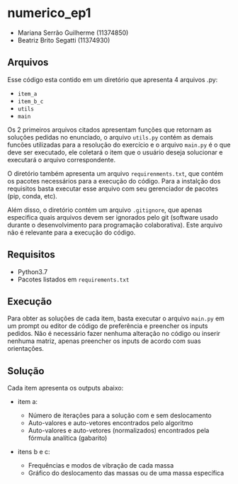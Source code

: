 # numerico_ep1
 - Mariana Serrão Guilherme (11374850)
 - Beatriz Brito Segatti (11374930)

## Arquivos

Esse código esta contido em um diretório que apresenta 4 arquivos .py:
 - `item_a`
 - `item_b_c`
 - `utils`
 - `main`

Os 2 primeiros arquivos citados apresentam funções que retornam as soluções pedidas no enunciado, o arquivo `utils.py` contém as demais funcões utilizadas para a resolução do exercício e o arquivo `main.py` é o que deve ser executado, ele coletará o item que o usuário deseja solucionar e executará o arquivo correspondente.

O diretório também apresenta um arquivo `requirenments.txt`, que contém os pacotes necessários para a execução do código. Para a instalção dos requisitos basta executar esse arquivo com seu gerenciador de pacotes (pip, conda, etc).

Além disso, o diretório contém um arquivo `.gitignore`, que apenas especifica quais arquivos devem ser ignorados pelo git (software usado durante o desenvolvimento para programação colaborativa). Este arquivo não é relevante para a execução do código.

## Requisitos

- Python3.7
- Pacotes listados em `requirements.txt`

## Execução

Para obter as soluções de cada item, basta executar o arquivo `main.py` em um prompt ou editor de código de preferência e preencher os inputs pedidos. Não é necessário fazer nenhuma alteração no código ou inserir nenhuma matriz, apenas preencher os inputs de acordo com suas orientações.

## Solução

Cada item apresenta os outputs abaixo:

- item a:

    - Número de iterações para a solução com e sem deslocamento
    - Auto-valores e auto-vetores encontrados pelo algoritmo
    - Auto-valores e auto-vetores (normalizados) encontrados pela fórmula analítica (gabarito)

- itens b e c:

    - Frequências e modos de vibração de cada massa
    - Gráfico do deslocamento das massas ou de uma massa específica